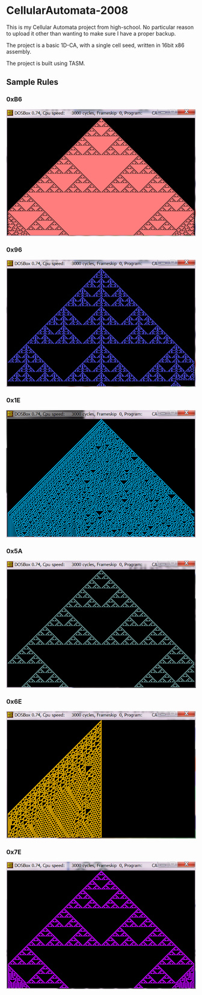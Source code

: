 # CellularAutomata-2008

This is my Cellular Automata project from high-school. No particular reason to upload it other than wanting to make sure I have a proper backup.

The project is a basic 1D-CA, with a single cell seed, written in 16bit x86 assembly.

The project is built using TASM.

## Sample Rules

### 0xB6
![](media/b6.PNG)

### 0x96
![](media/96.PNG)

### 0x1E
![](media/1e.png)

### 0x5A
![](media/5a.PNG)

### 0x6E
![](media/6e.PNG)

### 0x7E
![](media/7e.PNG)
